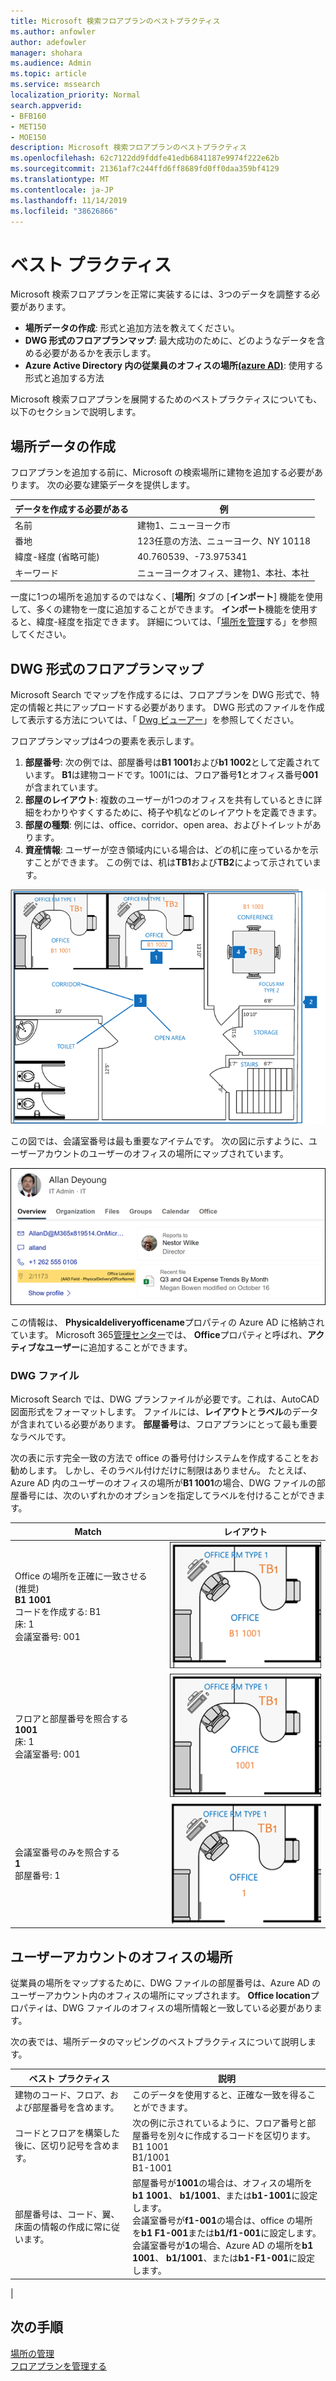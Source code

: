 ```yaml
---
title: Microsoft 検索フロアプランのベストプラクティス
ms.author: anfowler
author: adefowler
manager: shohara
ms.audience: Admin
ms.topic: article
ms.service: mssearch
localization_priority: Normal
search.appverid:
- BFB160
- MET150
- MOE150
description: Microsoft 検索フロアプランのベストプラクティス
ms.openlocfilehash: 62c7122dd9fddfe41edb6841187e9974f222e62b
ms.sourcegitcommit: 21361af7c244ffd6ff8689fd0ff0daa359bf4129
ms.translationtype: MT
ms.contentlocale: ja-JP
ms.lasthandoff: 11/14/2019
ms.locfileid: "38626866"
---
```

# <a name="best-practices"></a>ベスト プラクティス

Microsoft 検索フロアプランを正常に実装するには、3つのデータを調整する必要があります。

- **場所データの作成**: 形式と追加方法を教えてください。
- **DWG 形式のフロアプランマップ**: 最大成功のために、どのようなデータを含める必要があるかを表示します。
- **Azure Active Directory 内の従業員のオフィスの場所[(azure AD)](https://azure.microsoft.com/services/active-directory/)**: 使用する形式と追加する方法 <br>

Microsoft 検索フロアプランを展開するためのベストプラクティスについても、以下のセクションで説明します。

## <a name="building-location-data"></a>場所データの作成
フロアプランを追加する前に、Microsoft の検索場所に建物を追加する必要があります。 次の必要な建築データを提供します。

|データを作成する必要がある  |例  |
|---------|---------|
|名前     |    建物1、ニューヨーク市     |
|番地     |     123任意の方法、ニューヨーク、NY 10118  |
|緯度-経度 (省略可能)   |    40.760539、-73.975341      |
|キーワード     |    ニューヨークオフィス、建物1、本社、本社     |

一度に1つの場所を追加するのではなく、[**場所**] タブの [**インポート**] 機能を使用して、多くの建物を一度に追加することができます。 **インポート**機能を使用すると、緯度-経度を指定できます。 詳細については、「[場所を管理](manage-locations.md)する」を参照してください。

## <a name="floor-plan-map-in-dwg-format"></a>DWG 形式のフロアプランマップ
Microsoft Search でマップを作成するには、フロアプランを DWG 形式で、特定の情報と共にアップロードする必要があります。 DWG 形式のファイルを作成して表示する方法については、「 [Dwg ビューアー](https://www.autodesk.in/products/dwg)」を参照してください。 

フロアプランマップは4つの要素を表示します。

1. **部屋番号**: 次の例では、部屋番号は**B1 1001**および**b1 1002**として定義されています。 **B1**は建物コードです。1001には、フロア番号**1**とオフィス番号**001**が含まれています。
1. **部屋のレイアウト**: 複数のユーザーが1つのオフィスを共有しているときに詳細をわかりやすくするために、椅子や机などのレイアウトを定義できます。
1. **部屋の種類**: 例には、office、corridor、open area、およびトイレットがあります。
1. **資産情報**: ユーザーが空き領域内にいる場合は、どの机に座っているかを示すことができます。 この例では、机は**TB1**および**TB2**によって示されています。

![部屋番号、資産、および会議室の種類のラベル付け方法を示す簡単な office マップ](media/Floorplans-LayoutwithCallouts.png)

この図では、会議室番号は最も重要なアイテムです。 次の図に示すように、ユーザーアカウントのユーザーのオフィスの場所にマップされています。

![ユーザーの詳細情報 (office の場所を含む) を示す people 検索結果カードの [概要] タブ](media/floorplans-peoplecard.png)

この情報は、 **Physicaldeliveryofficename**プロパティの Azure AD に格納されています。 Microsoft 365[管理センター](https://admin.microsoft.com)では、 **Office**プロパティと呼ばれ、**アクティブなユーザー**に追加することができます。

### <a name="dwg-files"></a>DWG ファイル
Microsoft Search では、DWG プランファイルが必要です。これは、AutoCAD 図面形式をフォーマットします。 ファイルには、**レイアウト**と**ラベル**のデータが含まれている必要があります。 **部屋番号**は、フロアプランにとって最も重要なラベルです。

次の表に示す完全一致の方法で office の番号付けシステムを作成することをお勧めします。 しかし、そのラベル付けだけに制限はありません。 たとえば、Azure AD 内のユーザーのオフィスの場所が**B1 1001**の場合、DWG ファイルの部屋番号には、次のいずれかのオプションを指定してラベルを付けることができます。

|Match  |レイアウト  |
|---------|---------|
|Office の場所を正確に一致させる (推奨) <br> **B1 1001** <br> コードを作成する: B1<br>床: 1 <br>会議室番号: 001    |    ![オフィス番号が "B1 1001" の単一オフィスのフロアプラン。](media/floorplans-layoutexactmatch.png)     |
|フロアと部屋番号を照合する <br> **1001**<br>床: 1 <br>会議室番号: 001    |   ![オフィス番号が "1001" の単一オフィスのフロアプラン。](media/floorplans-layoutfloorroom.png)   |
|会議室番号のみを照合する <br> **1**<br>部屋番号: 1        |    ![オフィス番号が "1" の単一オフィスフロアマップ](media/floorplans-layoutroomonly.png)     |

## <a name="user-account-office-location"></a>ユーザーアカウントのオフィスの場所
従業員の場所をマップするために、DWG ファイルの部屋番号は、Azure AD のユーザーアカウント内のオフィスの場所にマップされます。 **Office location**プロパティは、DWG ファイルのオフィスの場所情報と一致している必要があります。

次の表では、場所データのマッピングのベストプラクティスについて説明します。

|ベスト プラクティス  |説明 |
|---------|---------|
|建物のコード、フロア、および部屋番号を含めます。     |   このデータを使用すると、正確な一致を得ることができます。     |
|コードとフロアを構築した後に、区切り記号を含めます。     |  次の例に示されているように、フロア番号と部屋番号を別々に作成するコードを区切ります。<br> B1 1001<br> B1/1001 <br> B1-1001   |
|部屋番号は、コード、翼、床面の情報の作成に常に従います。     |  部屋番号が**1001**の場合は、オフィスの場所を**b1 1001**、 **b1/1001**、または**b1-1001**に設定します。 <br> 会議室番号が**f1-001**の場合は、office の場所を**b1 F1-001**または**b1/f1-001**に設定します。 <br> 会議室番号が**1**の場合、Azure AD の場所を**b1 1001**、 **b1/1001**、または**b1-F1-001**に設定します。       |
|

## <a name="next-steps"></a>次の手順
[場所の管理](manage-locations.md)<br>
[フロアプランを管理する](manage-floorplans.md)
